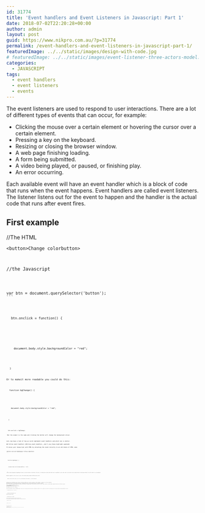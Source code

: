 ```yaml
---
id: 31774
title: 'Event handlers and Event Listeners in Javascript: Part 1'
date: 2018-07-02T22:20:28+00:00
author: admin
layout: post
guid: https://www.nikpro.com.au/?p=31774
permalink: /event-handlers-and-event-listeners-in-javascript-part-1/
featuredImage: ../../static/images/design-with-code.jpg
# featuredImage: ../../static/images/event-listener-three-actors-model.png
categories:
  - JAVASCRIPT
tags:
  - event handlers
  - event listeners
  - events
---
```

The event listeners are used to respond to user interactions. There are a lot of different types of events that can occur, for example:

  * Clicking the mouse over a certain element or hovering the cursor over a certain element.
  * Pressing a key on the keyboard.
  * Resizing or closing the browser window.
  * A web page finishing loading.
  * A form being submitted.
  * A video being played, or paused, or finishing play.
  * An error occurring.

Each available event will have an event handler which is a block of code that runs when the event happens. Event handlers are called event listeners. The listener listens out for the event to happen and the handler is the actual code that runs after event fires. 

## First example

//The HTML

<p class="brush: html line-numbers  language-html">
  <code class=" language-html"><span class="token tag"><span class="token punctuation"><</span>button<span class="token punctuation">></span></span>Change color<span class="token tag"><span class="token punctuation"></</span>button<span class="token punctuation">></p>
<p></span></span>//the Javascript
</p>

<pre class="brush: js line-numbers  language-js"><code class=" language-js"><span class="token keyword">var</span> btn <span class="token operator">=</span> document<span class="token punctuation">.</span><span class="token function">querySelector</span><span class="token punctuation">(</span><span class="token string">'button'</span><span class="token punctuation">)</span><span class="token punctuation">;</span>
```


<p class="brush: js line-numbers  language-js">
  <code class=" language-js">btn<span class="token punctuation">.</span>onclick <span class="token operator">=</span> <span class="token keyword">function</span><span class="token punctuation">(</span><span class="token punctuation">)</span> <span class="token punctuation">{</span><br />

</p>

<p class="brush: js line-numbers  language-js">
  <code class=" language-js">  document<span class="token punctuation">.</span>body<span class="token punctuation">.</span>style<span class="token punctuation">.</span>backgroundColor <span class="token operator">=</span> "red"<span class="token punctuation">;</span> 
</p>

<p class="brush: js line-numbers  language-js">
  <code class=" language-js"><span class="token punctuation">}</span>
</p>

Or to makeit more readable you could do this:

<p class="brush: js line-numbers  language-js">
  <code class=" language-js"><span class="token keyword">function</span> <span class="token function">bgChange</span><span class="token punctuation">(</span><span class="token punctuation">)</span> <span class="token punctuation">{</span><br />

</p>

<p class="brush: js line-numbers  language-js">
  <code class=" language-js">  document<span class="token punctuation">.</span>body<span class="token punctuation">.</span>style<span class="token punctuation">.</span>backgroundColor <span class="token operator">=</span> "red"<span class="token punctuation">;</span> 
</p>

<p class="brush: js line-numbers  language-js">
  <code class=" language-js"><span class="token punctuation">}</span> 
</p>

<p class="brush: js line-numbers  language-js">
  <code class=" language-js">btn<span class="token punctuation">.</span>onclick <span class="token operator">=</span> bgChange<span class="token punctuation">;<br />
</span><br /> But the output is the same and clicking the button will change the background colour.
</p>

Lets now have a look of how we could implement event handlers and which one is better.

## <span class="highlight-span">Inline event handlers</span> {#Inline_event_handlers_—_don't_use_these.highlight-spanned}

It mixes your Javascript with HTML by attaching the event directly to an attribute of HTML code:

<pre class="brush: html line-numbers  language-html"><code class=" language-html"><span class="token tag"><span class="token punctuation"><</span>button <span class="token attr-name">onclick</span><span class="token attr-value"><span class="token punctuation">=</span><span class="token punctuation">"</span>bgChange()<span class="token punctuation">"</span></span><span class="token punctuation">></span></span>Press me<span class="token tag"><span class="token punctuation"></</span>button<span class="token punctuation">></span></span>
```


<p class="brush: js line-numbers  language-js">
  <code class=" language-js"><span class="token keyword">function</span> <span class="token function">bgChange</span><span class="token punctuation">(</span><span class="token punctuation">)</span> <span class="token punctuation">{</span>
</p>

<p class="brush: js line-numbers  language-js">
  <code class=" language-js">  document<span class="token punctuation">.</span>body<span class="token punctuation">.</span>style<span class="token punctuation">.</span>backgroundColor <span class="token operator">=</span> "red"<span class="token punctuation">;</span> 
</p>

<p class="brush: js line-numbers  language-js">
  <code class=" language-js"><span class="token punctuation">}</span><br /> Here we have assigned the bgChange function to onclick event of the button. This mix is a bad practice and could cause lots of problems in your code. Wha if you need to do the same action for multiple buttons? You will add lots of attributes?
</p>

Another approach in this case is to put the function body inside the HTML code as well:

<p class="brush: html line-numbers  language-html">
  <code class=" language-html"><span class="token tag"><span class="token punctuation"><</span>button <span class="token attr-name">onclick</span><span class="token attr-value"><span class="token punctuation">=</span><span class="token punctuation">"</span>alert(<span class="token punctuation">'</span>Hello, this is my old-fashioned event handler!<span class="token punctuation">'</span>);<span class="token punctuation">"</span></span><span class="token punctuation">></span></span>Press me<span class="token tag"><span class="token punctuation"></</span>button<span class="token punctuation">></p>
<p></span></span>
</p>

Separating your programming logic from your content also makes your site more friendly to search engines. It takes us to the next approach.

## <span class="highlight-span">addEventListener() and removeEventListener()</span> {#addEventListener()_and_removeEventListener().highlight-spanned}

This is [the newer approach](https://www.nikpro.com.au/what-is-spread-syntax-in-es6-and-how-to-use-it/) that is quiet similar to event handler approach but with a different syntax:

<pre class="brush: js line-numbers  language-js"><code class=" language-js"><span class="token keyword">var</span> btn <span class="token operator">=</span> document<span class="token punctuation">.</span><span class="token function">querySelector</span><span class="token punctuation">(</span><span class="token string">'button'</span><span class="token punctuation">)</span><span class="token punctuation">;</span>
<span class="token keyword">function</span> <span class="token function">bgChange</span><span class="token punctuation">(</span><span class="token punctuation">)</span> <span class="token punctuation">{</span>
  document<span class="token punctuation">.</span>body<span class="token punctuation">.</span>style<span class="token punctuation">.</span>backgroundColor <span class="token operator">=</span> "red"<span class="token punctuation">;</span>
<span class="token punctuation">}</span>   

btn<span class="token punctuation">.</span><span class="token function">addEventListener</span><span class="token punctuation">(</span><span class="token string">'click'</span><span class="token punctuation">,</span> bgChange<span class="token punctuation">)</span><span class="token punctuation">;</span>
```


We have two parameters inside the addEventListener. First one is the event name and the second is the handler function to run in response to the event. We could also put all the code inside the second parameter like this:

<p class="brush: js line-numbers  language-js">
  <code class=" language-js">btn<span class="token punctuation">.</span><span class="token function">addEventListener</span><span class="token punctuation">(</span><span class="token string">'click'</span><span class="token punctuation">,</span> <span class="token keyword">function</span><span class="token punctuation">(</span><span class="token punctuation">)</span> <span class="token punctuation">{</span><br />

</p>

<p class="brush: js line-numbers  language-js">
  <code class=" language-js">  document<span class="token punctuation">.</span>body<span class="token punctuation">.</span>style<span class="token punctuation">.</span>backgroundColor <span class="token operator">=</span>"red"<span class="token punctuation">;</span><br />
<span class="token punctuation">}</span><span class="token punctuation">)</span><span class="token punctuation">;</span><br /> We could also remove the listener:
</p>

<p class="brush: js line-numbers  language-js">
  <code class=" language-js">btn<span class="token punctuation">.</span><span class="token function">removeEventListener</span><span class="token punctuation">(</span><span class="token string">'click'</span><span class="token punctuation">,</span> bgChange<span class="token punctuation">)</span><span class="token punctuation">;</span>
</p>

With event listeners multiple functions could have same code in response to an event. 

In the inline approach, we cannot have multiple handlers on the same event for an element so this will not work:

<p class="brush: js line-numbers  language-js">
  <code class=" language-js">myElement<span class="token punctuation">.</span>onclick <span class="token operator">=</span> functionA<span class="token punctuation">;</span><br />

</p>

<p class="brush: js line-numbers  language-js">
  <code class=" language-js">myElement<span class="token punctuation">.</span>onclick <span class="token operator">=</span> functionB<span class="token punctuation">;<br />
</span>
</p>

But with Event Listeners we could do this:

<p class="brush: js line-numbers  language-js">
  <code class=" language-js">myElement<span class="token punctuation">.</span><span class="token function">addEventListener</span><span class="token punctuation">(</span><span class="token string">'click'</span><span class="token punctuation">,</span> functionA<span class="token punctuation">)</span><span class="token punctuation">;</span><br />

</p>

<p class="brush: js line-numbers  language-js">
  <code class=" language-js">myElement<span class="token punctuation">.</span><span class="token function">addEventListener</span><span class="token punctuation">(</span><span class="token string">'click'</span><span class="token punctuation">,</span> functionB<span class="token punctuation">)</span><span class="token punctuation">;</span>
</p>

Both functions will run when the element is clicked.

The main advantages of this mechanism is that you can remove event handler code if needed using `removeEventListener()`, and you can add multiple listeners of the same type to elements if required